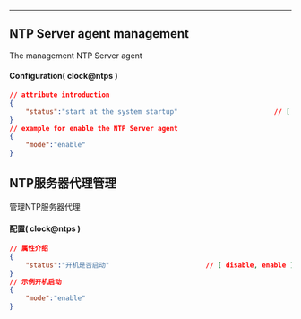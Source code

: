 
***
## NTP Server agent management
The management NTP Server agent

#### Configuration( clock@ntps )

```json
// attribute introduction
{
    "status":"start at the system startup"                        // [ disable, enable ]
}
// example for enable the NTP Server agent
{
    "mode":"enable"
}
```



## NTP服务器代理管理
管理NTP服务器代理

#### **配置( clock@ntps )** 
```json
// 属性介绍
{
    "status":"开机是否启动"                        // [ disable, enable ]
}
// 示例开机启动
{
    "mode":"enable"
}
```

